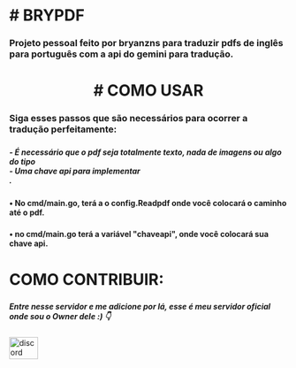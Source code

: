 <h1 align="left"># BRYPDF</h1>

###

<h3 align="left">Projeto pessoal feito por bryanzns para traduzir pdfs de inglês para português com a api do gemini para tradução.</h3>

###

<h1 align="center"># COMO USAR</h1>

###

<h3 align="left">Siga esses passos que são necessários para ocorrer a tradução perfeitamente:</h3>

###

<h5 align="left">- É necessário que o pdf seja totalmente texto, nada de imagens ou algo do tipo<br>- Uma chave api para implementar<br>.</h5>

###

<h4 align="left">• No cmd/main.go, terá a o config.Readpdf onde você colocará o caminho até o pdf.</h4>

###

<h4 align="left">• no cmd/main.go terá  a variável "chaveapi", onde você colocará sua chave api.</h4>

###

<h1 align="left">COMO CONTRIBUIR:</h1>

###

<h5 align="left">Entre nesse servidor e me adicione por lá, esse é meu servidor oficial onde sou o Owner dele :) 👇</h5>

###

<div align="left">
  <a href="https://discord.gg/ZY4hAag75h" target="_blank">
    <img src="https://raw.githubusercontent.com/maurodesouza/profile-readme-generator/master/src/assets/icons/social/discord/default.svg" width="52" height="40" alt="discord logo"  />
  </a>
</div>

###
